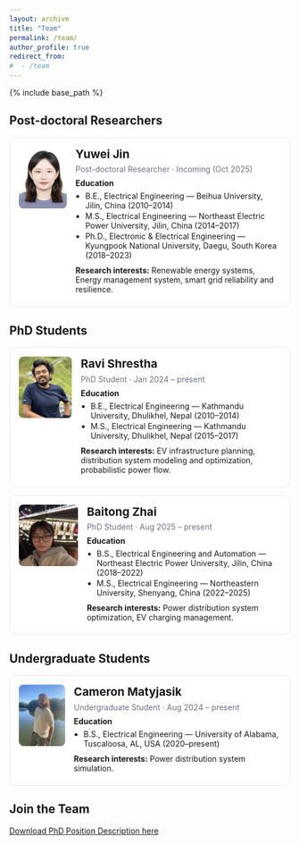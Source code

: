```yaml
---
layout: archive
title: "Team"
permalink: /team/
author_profile: true
redirect_from:
#  - /team
---
```


{% include base_path %}

<style>
  .team-card{
    display:flex; gap:16px; align-items:flex-start;
    border:1px solid #e5e7eb; border-radius:12px; padding:16px; margin:14px 0;
    background:#fff;
  }
  .team-card img{
    width:110px; height:110px; object-fit:cover; border-radius:8px;
  }
  .team-card h4{ margin:0 0 6px 0; }
  .team-meta{ color:#6b7280; margin-bottom:8px; }
  .team-card p{ margin:6px 0; }
  @media (max-width: 640px){
    .team-card{ flex-direction:column; align-items:flex-start; }
    .team-card img{ width:120px; height:120px; }
  }
</style>

<style>
  .edu-list { margin: 6px 0 10px; padding-left: 1.1rem; }
  .edu-list li { margin: 2px 0; }
</style>

Post-doctoral Researchers 
-----

<div class="team-card">
  <img src="../images/team/yuwei.jpg" alt="Yuwei Jin">
  <div>
    <h4 style="font-size:1.28rem; line-height:1.25;">Yuwei Jin</h4>
    <div class="team-meta">Post-doctoral Researcher · Incoming (Oct 2025)</div>
   <p><strong>Education</strong></p>
   <ul class="edu-list">
   <li>B.E., Electrical Engineering — Beihua University, Jilin, China (2010–2014)</li>
   <li>M.S., Electrical Engineering — Northeast Electric Power University, Jilin, China (2014–2017)</li>
   <li>Ph.D., Electronic & Electrical Engineering — Kyungpook National University, Daegu, South Korea (2018–2023)</li>
   </ul>
    <p><strong>Research interests:</strong> Renewable energy systems, Energy management system, smart grid reliability and resilience.</p>
    <!-- Optional links -->
    <!-- <p><a href="mailto:ravi@ua.edu">Email</a> · <a href="https://scholar.google.com/...">Scholar</a> · <a href="https://www.linkedin.com/in/...">LinkedIn</a></p> -->
  </div>
</div>


PhD Students
-----

<div class="team-card">
  <img src="../images/team/ravi.jpg" alt="Ravi Shrestha">
  <div>
    <h4 style="font-size:1.28rem; line-height:1.25;">Ravi Shrestha</h4>
    <div class="team-meta">PhD Student · Jan 2024 – present</div>
    <p><strong>Education</strong></p>
    <ul class="edu-list">
    <li>B.E., Electrical Engineering — Kathmandu University, Dhulikhel, Nepal (2010–2014)</li>
    <li>M.S., Electrical Engineering — Kathmandu University, Dhulikhel, Nepal (2015–2017)</li>
    </ul>
    <p><strong>Research interests:</strong> EV infrastructure planning, distribution system modeling and optimization, probabilistic power flow.</p>
    <!-- Optional links -->
    <!-- <p><a href="mailto:ravi@ua.edu">Email</a> · <a href="https://scholar.google.com/...">Scholar</a> · <a href="https://www.linkedin.com/in/...">LinkedIn</a></p> -->
  </div>
</div>


<div class="team-card">
  <img src="../images/team/baitong.jpg" alt="Baitong Zhai">
  <div>
    <h4 style="font-size:1.28rem; line-height:1.25;">Baitong Zhai</h4>
    <div class="team-meta">PhD Student · Aug 2025 – present</div>
    <p><strong>Education</strong></p>
    <ul class="edu-list">
    <li>B.S., Electrical Engineering and Automation — Northeast Electric Power University, Jilin, China (2018–2022)</li>
    <li>M.S., Electrical Engineering — Northeastern University, Shenyang, China (2022–2025)</li>
    </ul>
    <p><strong>Research interests:</strong> Power distribution system optimization, EV charging management.</p>
    <!-- <p><a href="mailto:...">Email</a> · <a href="...">Scholar</a> · <a href="...">LinkedIn</a></p> -->
  </div>
</div>



Undergraduate Students
-----
<div class="team-card">
  <img src="../images/team/cameron.jpg" alt="Cameron Matyjasik">
  <div>
    <h4 style="font-size:1.28rem; line-height:1.25;">Cameron Matyjasik</h4>
    <div class="team-meta">Undergraduate Student · Aug 2024 – present</div>
    <p><strong>Education</strong></p>
    <ul class="edu-list">
    <li>B.S., Electrical Engineering — University of Alabama, Tuscaloosa, AL, USA (2020–present)</li>
    </ul>
    <p><strong>Research interests:</strong> Power distribution system simulation.</p>
    <!-- <p><a href="mailto:...">Email</a> · <a href="...">Scholar</a> · <a href="...">LinkedIn</a></p> -->
  </div>
</div>


Join the Team
-----
[Download PhD Position Description here](https://lushawangece.github.io//files/ad.pdf)
  